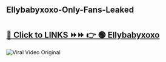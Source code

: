 
 ## Ellybabyxoxo-Only-Fans-Leaked

# <h2><a href="https://clipsfans.com/Ellybabyxoxo&ref=git">🔗 Click to LINKS ⏩⏩ 👉 🟢 Ellybabyxoxo </a></h2>

<a href="https://clipsfans.com/Ellybabyxoxo&ref=git" rel="nofollow" data-target="animated-image.originalLink"><img src="https://i.ibb.co.com/xMMVF88/686577567.gif" alt="Viral Video Original" style="max-width: 100%; display: inline-block;" data-target="animated-image.originalImage"></a>
